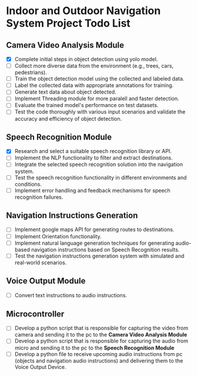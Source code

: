 # Indoor and Outdoor Navigation System Project Todo List


## Camera Video Analysis Module
- [x] Complete initial steps in object detection using yolo model.
- [ ] Collect more diverse data from the environment (e.g., trees, cars, pedestrians).
- [ ] Train the object detection model using the collected and labeled data.
- [ ] Label the collected data with appropriate annotations for training.
- [ ] Generate text data about object detected.
- [ ] Implement Threading module for more paralell and faster detection.
- [ ] Evaluate the trained model's performance on test datasets.
- [ ] Test the code thoroughly with various input scenarios and validate the accuracy and efficiency of object detection.

## Speech Recognition Module
- [x] Research and select a suitable speech recognition library or API.
- [ ] Implement the NLP functionality to filter and extract destinations.
- [ ] Integrate the selected speech recognition solution into the navigation system.
- [ ] Test the speech recognition functionality in different environments and conditions.
- [ ] Implement error handling and feedback mechanisms for speech recognition failures.

## Navigation Instructions Generation
- [ ] Implement google maps API for generating routes to destinations.
- [ ] Implement Orientation functionality.
- [ ] Implement natural language generation techniques for generating audio-based navigation instructions based on Speech Recognition results.
- [ ] Test the navigation instructions generation system with simulated and real-world scenarios.

## Voice Output Module
- [ ] Convert text instructions to audio instructions.

## Microcontroller
- [ ] Develop a python script that is responsible for capturing the video from camera and sending it to the pc to the **Camera Video Analysis Module**
- [ ] Develop a python script that is responsible for capturing the audio from micro and sending it to the pc to the **Speech Recognition Module**
- [ ] Develop a python file to receive upcoming audio instructions from pc (objects and navigation audio instructions) and delivering them to the Voice Output Device.